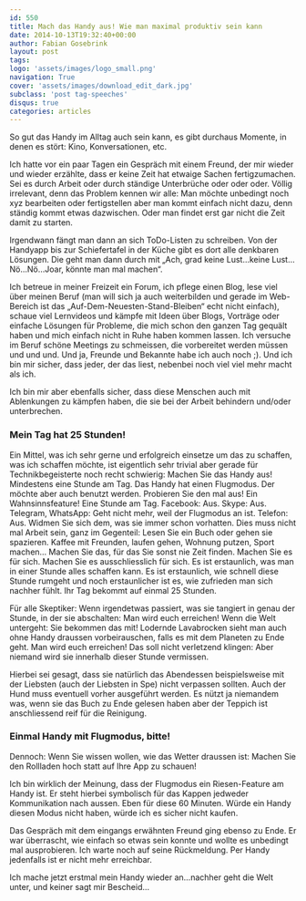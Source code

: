 ```yaml
---
id: 550
title: Mach das Handy aus! Wie man maximal produktiv sein kann
date: 2014-10-13T19:32:40+00:00
author: Fabian Gosebrink
layout: post
tags: 
logo: 'assets/images/logo_small.png'
navigation: True
cover: 'assets/images/download_edit_dark.jpg'
subclass: 'post tag-speeches'
disqus: true
categories: articles
---
```


So gut das Handy im Alltag auch sein kann, es gibt durchaus Momente, in denen es stört: Kino, Konversationen, etc.

Ich hatte vor ein paar Tagen ein Gespräch mit einem Freund, der mir wieder und wieder erzählte, dass er keine Zeit hat etwaige Sachen fertigzumachen. Sei es durch Arbeit oder durch ständige Unterbrüche oder oder oder. Völlig irrelevant, denn das Problem kennen wir alle: Man möchte unbedingt noch xyz bearbeiten oder fertigstellen aber man kommt einfach nicht dazu, denn ständig kommt etwas dazwischen. Oder man findet erst gar nicht die Zeit damit zu starten.

Irgendwann fängt man dann an sich ToDo-Listen zu schreiben. Von der Handyapp bis zur Schiefertafel in der Küche gibt es dort alle denkbaren Lösungen. Die geht man dann durch mit „Ach, grad keine Lust…keine Lust…Nö…Nö…Joar, könnte man mal machen“.

Ich betreue in meiner Freizeit ein Forum, ich pflege einen Blog, lese viel über meinen Beruf (man will sich ja auch weiterbilden und gerade im Web-Bereich ist das „Auf-Dem-Neuesten-Stand-Bleiben“ echt nicht einfach), schaue viel Lernvideos und kämpfe mit Ideen über Blogs, Vorträge oder einfache Lösungen für Probleme, die mich schon den ganzen Tag gequält haben und mich einfach nicht in Ruhe haben kommen lassen. Ich versuche im Beruf schöne Meetings zu schmeissen, die vorbereitet werden müssen und und und. Und ja, Freunde und Bekannte habe ich auch noch ;). Und ich bin mir sicher, dass jeder, der das liest, nebenbei noch viel viel mehr macht als ich.

Ich bin mir aber ebenfalls sicher, dass diese Menschen auch mit Ablenkungen zu kämpfen haben, die sie bei der Arbeit behindern und/oder unterbrechen.

### Mein Tag hat 25 Stunden!

Ein Mittel, was ich sehr gerne und erfolgreich einsetze um das zu schaffen, was ich schaffen möchte, ist eigentlich sehr trivial aber gerade für Technikbegeisterte noch recht schwierig: Machen Sie das Handy aus! Mindestens eine Stunde am Tag. Das Handy hat einen Flugmodus. Der möchte aber auch benutzt werden. Probieren Sie den mal aus! Ein Wahnsinnsfeature! Eine Stunde am Tag. Facebook: Aus. Skype: Aus. Telegram, WhatsApp: Geht nicht mehr, weil der Flugmodus an ist. Telefon: Aus. Widmen Sie sich dem, was sie immer schon vorhatten. Dies muss nicht mal Arbeit sein, ganz im Gegenteil: Lesen Sie ein Buch oder gehen sie spazieren. Kaffee mit Freunden, laufen gehen, Wohnung putzen, Sport machen… Machen Sie das, für das Sie sonst nie Zeit finden. Machen Sie es für sich. Machen Sie es ausschliesslich für sich. Es ist erstaunlich, was man in einer Stunde alles schaffen kann. Es ist erstaunlich, wie schnell diese Stunde rumgeht und noch erstaunlicher ist es, wie zufrieden man sich nachher fühlt. Ihr Tag bekommt auf einmal 25 Stunden.

Für alle Skeptiker: Wenn irgendetwas passiert, was sie tangiert in genau der Stunde, in der sie abschalten: Man wird euch erreichen! Wenn die Welt untergeht: Sie bekommen das mit! Lodernde Lavabrocken sieht man auch ohne Handy draussen vorbeirauschen, falls es mit dem Planeten zu Ende geht. Man wird euch erreichen! Das soll nicht verletzend klingen: Aber niemand wird sie innerhalb dieser Stunde vermissen.

Hierbei sei gesagt, dass sie natürlich das Abendessen beispielsweise mit der Liebsten (auch der Liebsten in Spe) nicht verpassen sollten. Auch der Hund muss eventuell vorher ausgeführt werden. Es nützt ja niemandem was, wenn sie das Buch zu Ende gelesen haben aber der Teppich ist anschliessend reif für die Reinigung.

### Einmal Handy mit Flugmodus, bitte!

Dennoch: Wenn Sie wissen wollen, wie das Wetter draussen ist: Machen Sie den Rollladen hoch statt auf Ihre App zu schauen!

Ich bin wirklich der Meinung, dass der Flugmodus ein Riesen-Feature am Handy ist. Er steht hierbei symbolisch für das Kappen jedweder Kommunikation nach aussen. Eben für diese 60 Minuten. Würde ein Handy diesen Modus nicht haben, würde ich es sicher nicht kaufen.

Das Gespräch mit dem eingangs erwähnten Freund ging ebenso zu Ende. Er war überrascht, wie einfach so etwas sein konnte und wollte es unbedingt mal ausprobieren. Ich warte noch auf seine Rückmeldung. Per Handy jedenfalls ist er nicht mehr erreichbar.

Ich mache jetzt erstmal mein Handy wieder an…nachher geht die Welt unter, und keiner sagt mir Bescheid…
